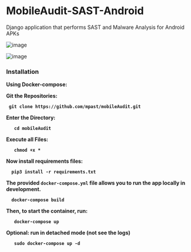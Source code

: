# MobileAudit-SAST-Android
Django application that performs SAST and Malware Analysis for Android APKs

![image](https://github.com/HackWithSumit/MobileAudit-SAST-Android/assets/120317751/8586260f-7565-446b-81b7-3ab476480d5f)


![image](https://github.com/HackWithSumit/MobileAudit-SAST-Android/assets/120317751/be6ad9ea-d759-4d90-9f0a-97287a51f0f1)


<b><h3>Installation</h3>

<b>Using Docker-compose:</b>

Git the Repositories:

     git clone https://github.com/mpast/mobileAudit.git

Enter the Directory:

       cd mobileAudit

Execute all Files:

       chmod +x *

Now install requirements files:

      pip3 install -r requirements.txt

The provided `docker-compose.yml` file allows you to run the app locally in development.

      docker-compose build

      
Then, to start the container, run:    

       docker-compose up

 Optional: run in detached mode (not see the logs)

       sudo docker-compose up -d



